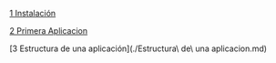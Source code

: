 
[1 Instalación](./instalacion.md)

[2 Primera Aplicacion](./PrimeraAlicacion.md)

[3 Estructura de una aplicación](./Estructura\ de\ una aplicacion.md)